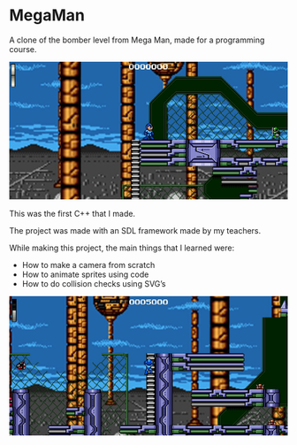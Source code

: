 # MegaMan

A clone of the bomber level from Mega Man, made for a programming course.

![alt text](https://github.com/SK2311/MegaMan/blob/main/Images/1.JPG)

This was the first C++ that I made.

The project was made with an SDL framework made by my teachers.

While making this project, the main things that I learned were:
* How to make a camera from scratch
* How to animate sprites using code
* How to do collision checks using SVG’s

![alt text](https://github.com/SK2311/MegaMan/blob/main/Images/2.JPG)

